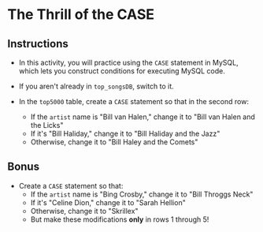 # The Thrill of the CASE

## Instructions

* In this activity, you will practice using the `CASE` statement in MySQL, which lets you construct conditions for executing MySQL code.

* If you aren't already in `top_songsDB`, switch to it.

* In the `top5000` table, create a `CASE` statement so that in the second row:

  * If the `artist` name is "Bill van Halen," change it to "Bill van Halen and the Licks" 
  * If it's "Bill Haliday," change it to "Bill Haliday and the Jazz"
  * Otherwise, change it to "Bill Haley and the Comets"

## Bonus

* Create a `CASE` statement so that:
  * If the `artist` name is "Bing Crosby," change it to "Bill Throggs Neck" 
  * If it's "Celine Dion," change it to "Sarah Hellion"
  * Otherwise, change it to "Skrillex"
  * But make these modifications **only** in rows 1 through 5!
